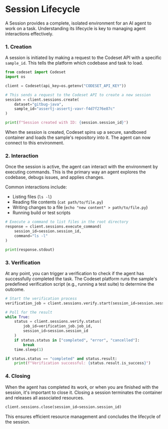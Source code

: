 # Session Lifecycle

A Session provides a complete, isolated environment for an AI agent to work on a task. Understanding its lifecycle is key to managing agent interactions effectively.

### 1. Creation

A session is initiated by making a request to the Codeset API with a specific `sample_id`. This tells the platform which codebase and task to load.

```python
from codeset import Codeset
import os

client = Codeset(api_key=os.getenv("CODESET_API_KEY"))

# This sends a request to the Codeset API to create a new session
session = client.sessions.create(
    dataset="gitbug-java",
    sample_id="assertj-assertj-vavr-f4d7f276e87c"
)

print(f"Session created with ID: {session.session_id}")
```

When the session is created, Codeset spins up a secure, sandboxed container and loads the sample's repository into it. The agent can now connect to this environment.

### 2. Interaction

Once the session is active, the agent can interact with the environment by executing commands. This is the primary way an agent explores the codebase, debugs issues, and applies changes.

Common interactions include:

*   Listing files (`ls -l`)
*   Reading file contents (`cat path/to/file.py`)
*   Writing changes to a file (`echo "new content" > path/to/file.py`)
*   Running build or test scripts

```python
# Execute a command to list files in the root directory
response = client.sessions.execute_command(
    session_id=session.session_id,
    command="ls -l"
)

print(response.stdout)
```

### 3. Verification

At any point, you can trigger a verification to check if the agent has successfully completed the task. The Codeset platform runs the sample's predefined verification script (e.g., running a test suite) to determine the outcome.

```python
# Start the verification process
verification_job = client.sessions.verify.start(session_id=session.session_id)

# Poll for the result
while True:
    status = client.sessions.verify.status(
        job_id=verification_job.job_id,
        session_id=session.session_id
    )
    if status.status in ["completed", "error", "cancelled"]:
        break
    time.sleep(1)

if status.status == "completed" and status.result:
    print(f"Verification successful: {status.result.is_success}")
```

### 4. Closing

When the agent has completed its work, or when you are finished with the session, it's important to close it. Closing a session terminates the container and releases all associated resources.

```python
client.sessions.close(session_id=session.session_id)
```

This ensures efficient resource management and concludes the lifecycle of the session.
